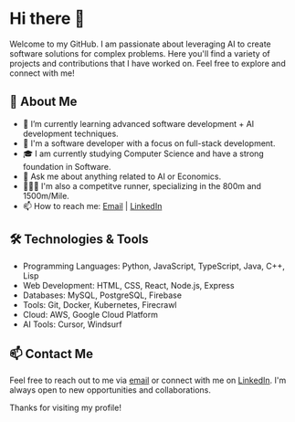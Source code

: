 # Hi there 👋

Welcome to my GitHub. I am passionate about leveraging AI to create software solutions for complex problems. Here you'll find a variety of projects and contributions that I have worked on. Feel free to explore and connect with me!

## 🚀 About Me

- 🌱 I’m currently learning advanced software development + AI development techniques.
- 💼 I'm a software developer with a focus on full-stack development.
- 🎓 I am currently studying Computer Science and have a strong foundation in Software.
- 💬 Ask me about anything related to AI or Economics.
- 🏃🏻‍♂️ I'm also a competitve runner, specializing in the 800m and 1500m/Mile.
- 📫 How to reach me: [Email](mailto:arraje.n@northeastern.edu) | [LinkedIn](https://www.linkedin.com/in/nicoarraje/)

## 🛠️ Technologies & Tools

- Programming Languages: Python, JavaScript, TypeScript, Java, C++, Lisp
- Web Development: HTML, CSS, React, Node.js, Express
- Databases: MySQL, PostgreSQL, Firebase
- Tools: Git, Docker, Kubernetes, Firecrawl
- Cloud: AWS, Google Cloud Platform
- AI Tools: Cursor, Windsurf

## 📫 Contact Me

Feel free to reach out to me via [email](mailto:arraje.n@northeastern.edu) or connect with me on [LinkedIn](https://www.linkedin.com/in/nicoarraje/). I'm always open to new opportunities and collaborations.

Thanks for visiting my profile!
